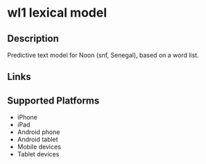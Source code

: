 wl1 lexical model
===================

Description
-----------

Predictive text model for Noon (snf, Senegal), based on a word list.

Links
-----

Supported Platforms
-------------------
 * iPhone
 * iPad
 * Android phone
 * Android tablet
 * Mobile devices
 * Tablet devices

